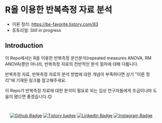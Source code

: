 # R을 이용한 반복측정 자료 분석
* 이론 정리: https://be-favorite.tistory.com/83
* 튜토리얼: Still in progress

## Introduction
이 Repo에서는 R을 이용한 반복측정 분산분석(repeated measures ANOVA, RM ANOVA)뿐만 아니라, 반복측정 자료의 전반적인 분석 절차에 대해 다룹니다. 

반복측정 자료, 반복측정 자료의 분석 방법에 대한 개념이 부족하다면 상기 "이론 정리"에 기재된 링크를 참고해주세요.

이 Repo가 반복측정 자료에 대한 분석이 필요로 되는 임상 연구자들에게 조금이나마 도움이 됐으면 좋겠습니다.:blush:

<br>

<div align=center>
 
[![Github Badge](http://img.shields.io/badge/-Github%20profile-black?style=flat-square&logo=github&link=https://github.com/be-favorite)](https://github.com/be-favorite) 
[![Tistory badge](https://img.shields.io/badge/-Tistory%20blog-yellow?style=flat-square&logo=Blogger&link=https://be-favorite.tistory.com/)](https://be-favorite.tistory.com/) 
[![Linkedin Badge](https://img.shields.io/badge/-LinkedIn-blue?style=flat-square&logo=Linkedin&logoColor=white&link=https://www.linkedin.com/in/taemo-bang-8b9999184/)](https://www.linkedin.com/in/taemo-bang-8b9999184/) 
[![Instagram Badge](https://img.shields.io/badge/-Instagram-dd2a7b?style=flat-square&logo=instagram&logoColor=white&link=https://www.instagram.com/qkdxoah/)](https://www.instagram.com/qkdxoah/) 

</div>
